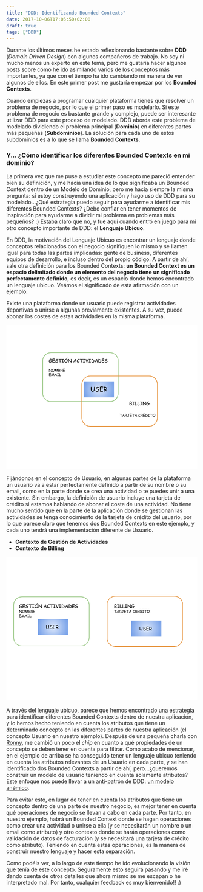 ```yaml
---
title: "DDD: Identificando Bounded Contexts"
date: 2017-10-06T17:05:50+02:00
draft: true
tags: ["DDD"]
---
```


Durante los últimos meses he estado reflexionando bastante sobre **DDD** (_Domain Driven Design_)
con algunos compañeros de trabajo. No soy ni mucho menos un experto en este tema, pero me
gustaría hacer algunos posts sobre cómo he ido asimilando varios de los conceptos más
importantes, ya que con el tiempo ha ido cambiando mi manera de ver algunos de ellos. En este
primer post me gustaría empezar por los **Bounded Contexts**.

Cuando empiezas a programar cualquier plataforma tienes que resolver un problema de negocio, por
lo que el primer paso es modelarlo.
Si este problema de negocio es bastante grande y complejo, puede ser interesante utilizar DDD para este
proceso de modelado. DDD aborda este problema de modelado dividiendo el problema principal
(**Dominio**) en diferentes partes más pequeñas (**Subdominios**). La solución para cada uno de
estos subdominios es a lo que se llama **Bounded Contexts**.

### Y... ¿Cómo identificar los diferentes Bounded Contexts en mi dominio?

La primera vez que me puse a estudiar este concepto me pareció entender bien su definición, y me
hacía una idea de lo que significaba un Bounded Context dentro de un Modelo de Dominio, pero
me hacía siempre la misma pregunta: si estoy construyendo una aplicación y hago uso de
DDD para su modelado...¿Qué estrategia puedo seguir para ayudarme a identificar mis diferentes
Bounded Contexts? ¿Debo confiar en tener momentos de inspiración para ayudarme a dividir mi
problema en problemas más pequeños? :) Estaba claro que no, y fue aquí cuando entró en juego
para mí otro concepto importante de DDD: el **Lenguaje Ubicuo**.

En DDD, la motivación del Lenguaje Ubicuo es encontrar un lenguaje donde conceptos relacionados con
el negocio signifiquen lo mismo y se llamen igual para todas las partes implicadas: gente de
business, diferentes equipos de desarrollo, e incluso dentro del propio código. A partir de ahí, sale
otra definición para los Bounded Contexts: **un Bounded Context es un espacio delimitado donde un elemento del negocio tiene un significado perfectamente definido**, es decir, es un espacio donde
hemos encontrado un lenguaje ubicuo. Veámos el significado de
esta afirmación con un ejemplo:


Existe una plataforma donde un usuario puede registrar actividades
deportivas o unirse a algunas previamente existentes. A su vez, puede abonar los costes de estas
actividades en la misma plataforma.

<img class="special-img-class" src="/images/bounded-context/1st.png" />

Fijándonos en el concepto de Usuario, en algunas partes de
la plataforma un usuario va a estar perfectamente definido a partir de su nombre o su email,
como en la parte donde se crea una actividad o te puedes unir a una existente. Sin embargo, la definición de usuario
incluye una tarjeta de crédito si estamos hablando de abonar el coste de una actividad.
No tiene mucho sentido que en la parte de la aplicación donde se gestionan las actividades se tenga conocimiento de la tarjeta de crédito del usuario, por lo que parece claro que tenemos dos Bounded Contexts en este ejemplo, y cada uno tendrá una
implementación diferente de Usuario.

* **Contexto de Gestión de Actividades**
* **Contexto de Billing**

<img class="special-img-class" src="/images/bounded-context/2nd.png" />

A través del lenguaje ubicuo, parece que hemos encontrado una estrategia para identificar
diferentes Bounded Contexts dentro de nuestra aplicación, y lo hemos hecho teniendo en cuenta
los atributos que tiene un determinado concepto en las diferentes partes de nuestra aplicación
(el concepto Usuario en nuestro ejemplo). Después de una pequeña charla con [Ronny](https://twitter.com/ronnyancorini), me
cambió un poco el _chip_ en cuanto a qué propiedades de un concepto se deben tener en cuenta para
filtrar. Como acabo de mencionar, en el ejemplo de arriba se ha conseguido tener un lenguaje
ubicuo teniendo en cuenta los atributos relevantes de un Usuario en cada parte, y se han identificado
dos Bounded Contexts a partir de ahí, pero...¿queremos construir un
modelo de usuario teniendo en cuenta solamente atributos? Este enfoque nos puede llevar a un
anti-patrón de DDD: [un modelo anémico](https://www.martinfowler.com/bliki/AnemicDomainModel.html).

Para evitar esto, en lugar de tener en cuenta los atributos que tiene un concepto dentro de una
parte de nuestro negocio, es mejor tener en cuenta qué operaciones de negocio se llevan a cabo
en cada parte. Por tanto, en nuestro ejemplo, habrá un Bounded Context donde se hagan
operaciones como crear una actividad o unirse a ella (y se necesitarán un nombre o un email como
atributo) y otro contexto donde se harán operaciones como validación de datos de facturación (y
se necesitará una tarjeta de crédito como atributo). Teniendo en cuenta estas operaciones, es la
manera de construir nuestro lenguaje y hacer esta separación.

Como podéis ver, a lo largo de este tiempo he ido evolucionando la visión que tenía de este concepto.
Seguramente esto seguirá pasando y me iré dando cuenta de otros detalles que ahora mismo se me
escapan o he interpretado mal. Por tanto, cualquier feedback es muy bienvenido!! :)
